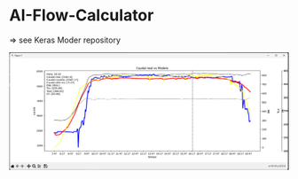 # AI-Flow-Calculator

=> see Keras Moder repository

![Alt Text](https://raw.githubusercontent.com/DaniOwnerShip/AI-Flow-Calculator/multipleModel/xyplot.png)

